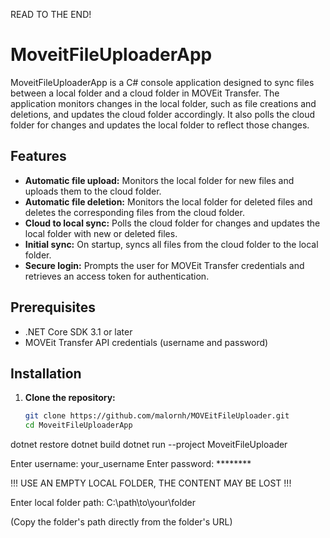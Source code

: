 READ TO THE END!

# MoveitFileUploaderApp

MoveitFileUploaderApp is a C# console application designed to sync files between a local folder and a cloud folder in MOVEit Transfer.
The application monitors changes in the local folder, such as file creations and deletions, and updates the cloud folder accordingly.
It also polls the cloud folder for changes and updates the local folder to reflect those changes.

## Features

- **Automatic file upload:** Monitors the local folder for new files and uploads them to the cloud folder.
- **Automatic file deletion:** Monitors the local folder for deleted files and deletes the corresponding files from the cloud folder.
- **Cloud to local sync:** Polls the cloud folder for changes and updates the local folder with new or deleted files.
- **Initial sync:** On startup, syncs all files from the cloud folder to the local folder.
- **Secure login:** Prompts the user for MOVEit Transfer credentials and retrieves an access token for authentication.

## Prerequisites

- .NET Core SDK 3.1 or later
- MOVEit Transfer API credentials (username and password)

## Installation

1. **Clone the repository:**
   ```sh
   git clone https://github.com/malornh/MOVEitFileUploader.git
   cd MoveitFileUploaderApp

dotnet restore
dotnet build
dotnet run --project MoveitFileUploader

Enter username: your_username
Enter password: ********

!!! USE AN EMPTY LOCAL FOLDER, THE CONTENT MAY BE LOST !!!

Enter local folder path: C:\path\to\your\folder 

(Copy the folder's path directly from the folder's URL)





